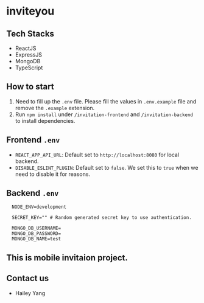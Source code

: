 # inviteyou

## Tech Stacks
- ReactJS
- ExpressJS
- MongoDB
- TypeScript

## How to start
1. Need to fill up the `.env` file. Please fill the values in `.env.example` file and remove the `.example` extension.
2. Run `npm install` under `/invitation-frontend` and `/invitation-backend` to install dependencies.

## Frontend `.env`
- `REACT_APP_API_URL`: Default set to `http://localhost:8080` for local backend.
- `DISABLE_ESLINT_PLUGIN`: Default set to `false`. We set this to `true` when we need to disable it for reasons.

## Backend `.env`
```env
  NODE_ENV=development

  SECRET_KEY="" # Random generated secret key to use authentication.

  MONGO_DB_USERNAME=
  MONGO_DB_PASSWORD=
  MONGO_DB_NAME=test
```

## This is mobile invitaion project.

## Contact us
- Hailey Yang
